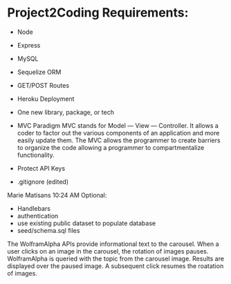 # Project2Coding Requirements:
- Node
- Express
- MySQL
- Sequelize ORM
- GET/POST Routes
- Heroku Deployment
- One new library, package, or tech 
- MVC Paradigm
        MVC stands for Model — View — Controller. It allows a coder to factor out the various components of an application and more easily update them. The MVC allows the programmer to create barriers to organize the code allowing a programmer to compartmentalize functionality.
        
- Protect API Keys
- .gitignore (edited) 


Marie Matisans 10:24 AM
Optional:
- Handlebars
- authentication
- use existing public dataset to populate database
- seed/schema.sql files



The WolframAlpha APIs provide informational text to the carousel. When a user clicks on an image in the carousel, the rotation of images pauses. WolframAlpha is queried with the topic from the carousel image. Results are displayed over the paused image. A subsequent click resumes the roatation of images.
